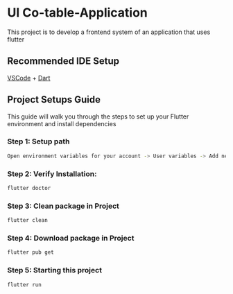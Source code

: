 # UI Co-table-Application

This project is to develop a frontend system of an application that uses flutter
## Recommended IDE Setup
[VSCode](https://code.visualstudio.com/) + [Dart](https://marketplace.visualstudio.com/items?itemName=Dart-Code.dart-code) 

## Project Setups Guide
This guide will walk you through the steps to set up your Flutter environment and install dependencies

### Step 1: Setup path
```bash
Open environment variables for your account -> User variables -> Add new path C:\Users\<your_username>\flutter
```

### Step 2: Verify Installation:
```bash
flutter doctor
```

### Step 3: Clean package in Project
```bash
flutter clean
```

### Step 4: Download package in Project
```bash
flutter pub get 
```

### Step 5: Starting this project
```bash
flutter run
```

